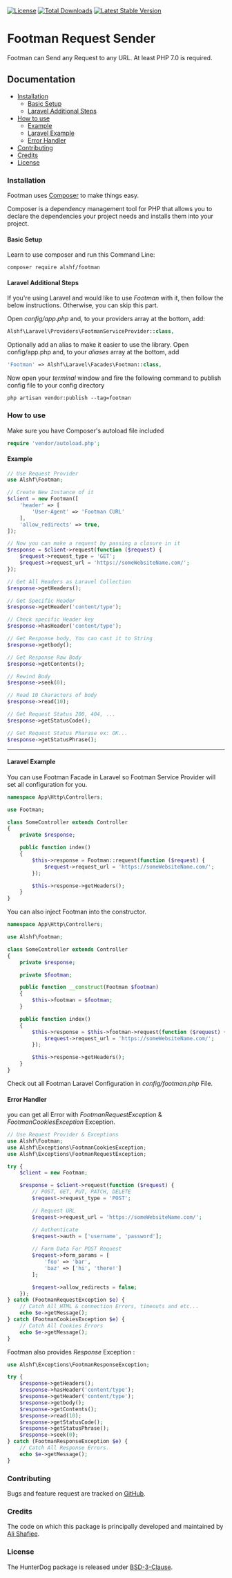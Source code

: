 [![License](https://poser.pugx.org/alshf/footman/license)](https://packagist.org/packages/alshf/footman)
[![Total Downloads](https://poser.pugx.org/alshf/footman/downloads)](https://packagist.org/packages/alshf/footman)
[![Latest Stable Version](https://poser.pugx.org/alshf/footman/version)](https://packagist.org/packages/alshf/footman)

# Footman Request Sender

Footman can Send any Request to any URL. At least PHP 7.0 is required.

## Documentation

 - [Installation](#installation)
    - [Basic Setup](#basic-setup)
    - [Laravel Additional Steps](#laravel-additional-steps)
 - [How to use](#how-to-use)
 	- [Example](#example)
    - [Laravel Example](#laravel-example)
 	- [Error Handler](#error-handler)
 - [Contributing](#contributing)
 - [Credits](#credits)
 - [License](#license)

### Installation
Footman uses [Composer](http://getcomposer.org/doc/00-intro.md#installation-nix) to make things easy.

Composer is a dependency management tool for PHP that allows you to declare the dependencies your project needs and installs them into your project.
#### Basic Setup

Learn to use composer and run this Command Line:

    composer require alshf/footman

#### Laravel Additional Steps
If you're using Laravel and would like to use *Footman* with it, then follow the below instructions. Otherwise, you can skip this part.

Open _config/app.php_ and, to your providers array at the bottom, add:

```PHP
Alshf\Laravel\Providers\FootmanServiceProvider::class,
```

Optionally add an alias to make it easier to use the library. Open config/app.php and, to your _aliases_ array at the bottom, add

```PHP
'Footman' => Alshf\Laravel\Facades\Footman::class,
```

Now open your _terminal_ window and fire the following command to publish config file to your config directory

    php artisan vendor:publish --tag=footman

### How to use

Make sure you have Composer's autoload file included

```PHP
require 'vendor/autoload.php';
```

#### Example

```PHP
// Use Request Provider
use Alshf\Footman;

// Create New Instance of it
$client = new Footman([
    'header' => [
        'User-Agent' => 'Footman CURL'
    ],
    'allow_redirects' => true,
]);

// Now you can make a request by passing a closure in it
$response = $client->request(function ($request) {
    $request->request_type = 'GET';
    $request->request_url = 'https://someWebsiteName.com/';
});

// Get All Headers as Laravel Collection
$response->getHeaders();

// Get Specific Header 
$response->getHeader('content/type');

// Check specific Header key
$response->hasHeader('content/type');

// Get Response body, You can cast it to String
$response->getbody();

// Get Response Raw Body
$response->getContents();

// Rewind Body
$response->seek(0);

// Read 10 Characters of body
$response->read(10);

// Get Request Status 200, 404, ...
$response->getStatusCode();

// Get Request Status Pharase ex: OK...
$response->getStatusPhrase();
```
___

#### Laravel Example

You can use Footman Facade in Laravel so Footman Service Provider will set all configuration for you.

```PHP
namespace App\Http\Controllers;

use Footman;

class SomeController extends Controller
{
    private $response;

    public function index()
    {
        $this->response = Footman::request(function ($request) {
            $request->request_url = 'https://someWebsiteName.com/';
        });

        $this->response->getHeaders();
    }
}
```

You can also inject Footman into the constructor.

```PHP
namespace App\Http\Controllers;

use Alshf\Footman;

class SomeController extends Controller
{
    private $response;

    private $footman;

    public function __construct(Footman $footman)
    {
        $this->footman = $footman;
    }

    public function index()
    {
        $this->response = $this->footman->request(function ($request) {
            $request->request_url = 'https://someWebsiteName.com/';
        });

        $this->response->getHeaders();
    }
}
```
Check out all Footman Laravel Configuration in *config/footman.php* File.

#### Error Handler

you can get all Error with *FootmanRequestException* & *FootmanCookiesException* Exception.

```PHP
// Use Request Provider & Exceptions
use Alshf\Footman;
use Alshf\Exceptions\FootmanCookiesException;
use Alshf\Exceptions\FootmanRequestException;

try {
    $client = new Footman;

    $response = $client->request(function ($request) {
    	// POST, GET, PUT, PATCH, DELETE
    	$request->request_type = 'POST';

    	// Request URL
        $request->request_url = 'https://someWebsiteName.com/';

        // Authenticate
        $request->auth = ['username', 'password'];
        
        // Form Data For POST Request
        $request->form_params = [
	        'foo' => 'bar',
	        'baz' => ['hi', 'there!']
	    ];

	    $request->allow_redirects = false;
    });
} catch (FootmanRequestException $e) {
    // Catch All HTML & connection Errors, timeouts and etc...
    echo $e->getMessage();
} catch (FootmanCookiesException $e) {
    // Catch All Cookies Errors
    echo $e->getMessage();
}
```

Footman also provides _Response_ Exception :

```PHP
use Alshf\Exceptions\FootmanResponseException;

try {
    $response->getHeaders();
    $response->hasHeader('content/type');
    $response->getHeader('content/type');
    $response->getbody();
    $response->getContents();
    $response->read(10);
    $response->getStatusCode();
    $response->getStatusPhrase();
    $response->seek(0);
} catch (FootmanResponseException $e) {
    // Catch All Response Errors.
    echo $e->getMessage();
}
```

### Contributing

Bugs and feature request are tracked on [GitHub](https://github.com/alshf89/footman/issues).

### Credits

The code on which this package is principally developed and maintained by [Ali Shafiee](https://github.com/alshf89).

### License

The HunterDog package is released under [BSD-3-Clause](LICENSE.txt).